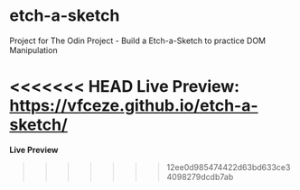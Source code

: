 # etch-a-sketch
Project for The Odin Project - Build a Etch-a-Sketch to practice DOM Manipulation

<<<<<<< HEAD
Live Preview: 
https://vfceze.github.io/etch-a-sketch/
=======

**Live Preview**
>>>>>>> 12ee0d985474422d63bd633ce34098279dcdb7ab
